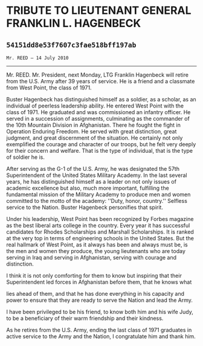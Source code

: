 # TRIBUTE TO LIEUTENANT GENERAL FRANKLIN L. HAGENBECK
## `54151dd8e53f7607c3fae518bff197ab`
`Mr. REED — 14 July 2010`

---


Mr. REED. Mr. President, next Monday, LTG Franklin Hagenbeck will 
retire from the U.S. Army after 39 years of service. He is a friend and 
a classmate from West Point, the class of 1971.

Buster Hagenbeck has distinguished himself as a soldier, as a 
scholar, as an individual of peerless leadership ability. He entered 
West Point with the class of 1971. He graduated and was commissioned an 
infantry officer. He served in a succession of assignments, culminating 
as the commander of the 10th Mountain Division in Afghanistan. There he 
fought the fight in Operation Enduring Freedom. He served with great 
distinction, great judgment, and great discernment of the situation. He 
certainly not only exemplified the courage and character of our troops, 
but he felt very deeply for their concern and welfare. That is the type 
of individual, that is the type of soldier he is.

After serving as the G-1 of the U.S. Army, he was designated the 57th 
Superintendent of the United States Military Academy. In the last 
several years, he has distinguished himself as a leader on not only 
issues of academic excellence but also, much more important, fulfilling 
the fundamental mission of the Military Academy to produce men and 
women committed to the motto of the academy: ''Duty, honor, country.'' 
Selfless service to the Nation. Buster Hagenbeck personifies that 
spirit.

Under his leadership, West Point has been recognized by Forbes 
magazine as the best liberal arts college in the country. Every year it 
has successful candidates for Rhodes Scholarships and Marshall 
Scholarships. It is ranked at the very top in terms of engineering 
schools in the United States. But the real hallmark of West Point, as 
it always has been and always must be, is the men and women they 
produce, the young lieutenants who are today serving in Iraq and 
serving in Afghanistan, serving with courage and distinction.

I think it is not only comforting for them to know but inspiring that 
their Superintendent led forces in Afghanistan before them, that he 
knows what


lies ahead of them, and that he has done everything in his capacity and 
power to ensure that they are ready to serve the Nation and lead the 
Army.

I have been privileged to be his friend, to know both him and his 
wife Judy, to be a beneficiary of their warm friendship and their 
kindness.

As he retires from the U.S. Army, ending the last class of 1971 
graduates in active service to the Army and the Nation, I congratulate 
him and thank him.
